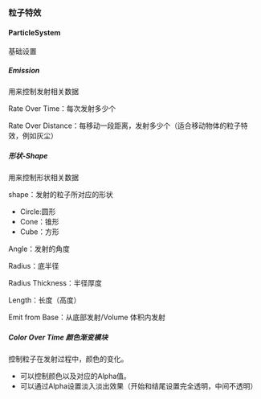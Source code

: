 ### 粒子特效

#### ParticleSystem

基础设置

##### Emission

用来控制发射相关数据

Rate Over Time：每次发射多少个

Rate Over Distance：每移动一段距离，发射多少个（适合移动物体的粒子特效，例如灰尘）

##### 形状-Shape

用来控制形状相关数据

shape：发射的粒子所对应的形状

* Circle:圆形
* Cone：锥形
* Cube：方形

Angle：发射的角度

Radius：底半径

Radius Thickness：半径厚度

Length：长度（高度）

Emit from Base：从底部发射/Volume 体积内发射

##### Color Over Time 颜色渐变模块

控制粒子在发射过程中，颜色的变化。

* 可以控制颜色以及对应的Alpha值。
* 可以通过Alpha设置淡入淡出效果（开始和结尾设置完全透明，中间不透明）